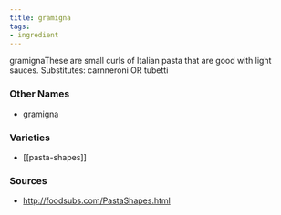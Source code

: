 ```yaml
---
title: gramigna
tags:
- ingredient
---
```

gramignaThese are small curls of Italian pasta that are good with light sauces. Substitutes: carnneroni OR tubetti

### Other Names

* gramigna

### Varieties

* [[pasta-shapes]]

### Sources
* http://foodsubs.com/PastaShapes.html
